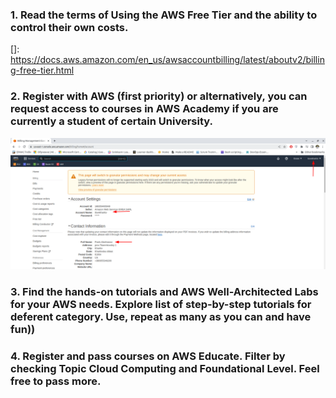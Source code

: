### 1. Read the terms of Using the AWS Free Tier and the ability to control their own costs.

[]: https://docs.aws.amazon.com/en_us/awsaccountbilling/latest/aboutv2/billing-free-tier.html

### 2. Register with AWS (first priority) or alternatively, you can request access to courses in AWS Academy if you are currently a student of certain University.

![](/Screenshots/aws_1.png "aws_1")

### 3. Find the hands-on tutorials and AWS Well-Architected Labs for your AWS needs. Explore list of step-by-step tutorials for deferent category. Use, repeat as many as you can and have fun))

[Hands-on Tutorials AWS]: https://aws.amazon.com/ru/getting-started/hands-on/?awsf.getting-started-category=category%23compute&awsf.getting-started-content-type=content-type%23hands-on&?e=gs2020&p=gsrc&awsf.getting-started-level=*all&getting-started-all.sort-by=item.additionalFields.sortOrder&getting-started-all.sort-order=asc

[AWS Well-Architected Labs]: https://www.wellarchitectedlabs.com/


### 4. Register and pass courses on AWS Educate. Filter by checking Topic Cloud Computing and Foundational Level. Feel free to pass more.
